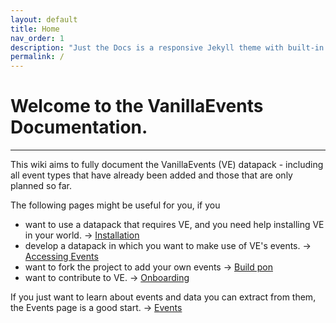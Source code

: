 ```yaml
---
layout: default
title: Home
nav_order: 1
description: "Just the Docs is a responsive Jekyll theme with built-in search that is easily customizable and hosted on GitHub Pages."
permalink: /
---
```


# Welcome to the VanillaEvents Documentation.

---

This wiki aims to fully document the VanillaEvents (VE) datapack - including all event types that have already been added and those that are only planned so far.

The following pages might be useful for you, if you
- want to use a datapack that requires VE, and you need help installing VE in your world. -> [Installation](test)
- develop a datapack in which you want to make use of VE's events. -> [Accessing Events](test)
- want to fork the project to add your own events -> [Build pon](test)
- want to contribute to VE. -> [Onboarding](test)

If you just want to learn about events and data you can extract from them, the Events page is a good start. -> [Events](Events)
